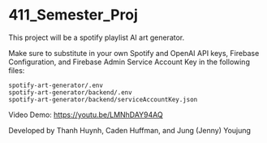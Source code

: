 # 411_Semester_Proj

This project will be a spotify playlist AI art generator.

Make sure to substitute in your own Spotify and OpenAI API keys, Firebase Configuration, and Firebase Admin Service Account Key in the following files:  

    spotify-art-generator/.env
    spotify-art-generator/backend/.env
    spotify-art-generator/backend/serviceAccountKey.json

Video Demo:
    https://youtu.be/LMNhDAY94AQ

Developed by Thanh Huynh, Caden Huffman, and Jung (Jenny) Youjung
